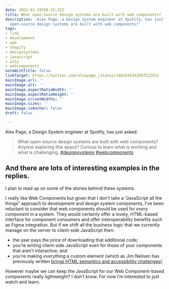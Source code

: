 ```yaml
---
date: 2022-01-19T09:33:15Z
title: What open-source design systems are built with web components?
description: 'Alex Page, a Design System engineer at Spotify, has just asked: What
  open-source design systems are built with web components?'
tags:
- link
- development
- web
- shopify
- designsystems
- javascript
- a11y
- webcomponents
noteWithTitle: false
linkTarget: https://twitter.com/alexpage_/status/1483542442997522433
mainImage.url: ''
mainImage.alt: ''
mainImage.aspectRatioWidth: ''
mainImage.aspectRatioHeight: ''
mainImage.srcsetWidths: ''
mainImage.sizes: ''
mainImage.isAnchor: false
draft: false

---
```

Alex Page, a Design System engineer at Spotify, has just asked:

> What open-source design systems are built with web components? Anyone exploring this space? Curious to learn what is working and what is challenging. [#designsystems](https://twitter.com/hashtag/designsystems?src=hashtag_click) [#webcomponents](https://twitter.com/hashtag/webcomponents?src=hashtag_click)

And there are lots of interesting examples in the replies.
---

I plan to read up on some of the stories behind these systems.

I really like Web Components but given that I don’t take a “JavaScript all the things” approach to development and design system components, I’ve been reluctant to consider that web components should be used for _every component_ in a system. They would certainly offer a lovely, HTML-based interface for component consumers and offer interoperability benefits such as Figma integration. But if we shift all the business logic that we currently manage on the server to client-side JavaScript then:

- the user pays the price of downloading that additional code; 
- you’re writing client-side JavaScript even for those of your components that aren’t interactive; and
- you’re making _everything_ a custom element (which as Jim Neilsen has previously written [brings HTML semantics and accessibility challenges](https://blog.jim-nielsen.com/2021/custom-elements-without-js/)).

However maybe we can keep the JavaScript for our Web Component-based components really lightweight? I don’t know. For now I’m interested to just watch and learn.
